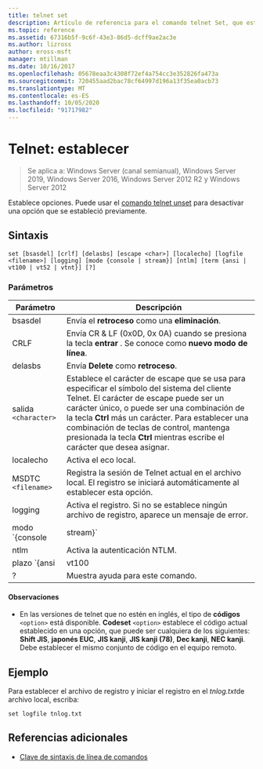 ```yaml
---
title: telnet set
description: Artículo de referencia para el comando telnet Set, que establece opciones.
ms.topic: reference
ms.assetid: 67316b5f-9c6f-43e3-86d5-dcff9ae2ac3e
ms.author: lizross
author: eross-msft
manager: mtillman
ms.date: 10/16/2017
ms.openlocfilehash: 05678eaa3c4308f72ef4a754cc3e352826fa473a
ms.sourcegitcommit: 720455aad2bac78cf64997d196a13f35ea0acb73
ms.translationtype: MT
ms.contentlocale: es-ES
ms.lasthandoff: 10/05/2020
ms.locfileid: "91717982"
---
```

# <a name="telnet-set"></a>Telnet: establecer

> Se aplica a: Windows Server (canal semianual), Windows Server 2019, Windows Server 2016, Windows Server 2012 R2 y Windows Server 2012

Establece opciones. Puede usar el [comando telnet unset](telnet-unset.md) para desactivar una opción que se estableció previamente.

## <a name="syntax"></a>Sintaxis

```
set [bsasdel] [crlf] [delasbs] [escape <char>] [localecho] [logfile <filename>] [logging] [mode {console | stream}] [ntlm] [term {ansi | vt100 | vt52 | vtnt}] [?]
```

### <a name="parameters"></a>Parámetros

| Parámetro | Descripción |
|--|--|
| bsasdel | Envía el **retroceso** como una **eliminación**. |
| CRLF | Envía CR & LF (0x0D, 0x 0A) cuando se presiona la tecla **entrar** . Se conoce como **nuevo modo de línea**. |
| delasbs | Envía **Delete** como **retroceso**. |
| salida `<character>` | Establece el carácter de escape que se usa para especificar el símbolo del sistema del cliente Telnet. El carácter de escape puede ser un carácter único, o puede ser una combinación de la tecla **Ctrl** más un carácter. Para establecer una combinación de teclas de control, mantenga presionada la tecla **Ctrl** mientras escribe el carácter que desea asignar. |
| localecho | Activa el eco local. |
| MSDTC `<filename>` | Registra la sesión de Telnet actual en el archivo local. El registro se iniciará automáticamente al establecer esta opción. |
| logging | Activa el registro. Si no se establece ningún archivo de registro, aparece un mensaje de error. |
| modo `{console | stream}` | Establece el modo de operación. |
| ntlm | Activa la autenticación NTLM. |
| plazo `{ansi | vt100 | vt52 | vtnt}` | Establece el tipo de terminal. |
| ? | Muestra ayuda para este comando. |

#### <a name="remarks"></a>Observaciones

- En las versiones de telnet que no estén en inglés, el tipo de **códigos** `<option>` está disponible. **Codeset** `<option>` establece el código actual establecido en una opción, que puede ser cualquiera de los siguientes: **Shift JIS**, **japonés EUC**, **JIS kanji**, **JIS kanji (78)**, **Dec kanji**, **NEC kanji**. Debe establecer el mismo conjunto de código en el equipo remoto.

## <a name="example"></a>Ejemplo

Para establecer el archivo de registro y iniciar el registro en el *tnlog.txt*de archivo local, escriba:

```
set logfile tnlog.txt
```

## <a name="additional-references"></a>Referencias adicionales

- [Clave de sintaxis de línea de comandos](command-line-syntax-key.md)
